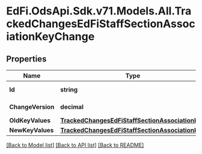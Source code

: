 # EdFi.OdsApi.Sdk.v71.Models.All.TrackedChangesEdFiStaffSectionAssociationKeyChange

## Properties

Name | Type | Description | Notes
------------ | ------------- | ------------- | -------------
**Id** | **string** | Resource identifier | [optional] 
**ChangeVersion** | **decimal** | Change version | [optional] 
**OldKeyValues** | [**TrackedChangesEdFiStaffSectionAssociationKey**](TrackedChangesEdFiStaffSectionAssociationKey.md) |  | [optional] 
**NewKeyValues** | [**TrackedChangesEdFiStaffSectionAssociationKey**](TrackedChangesEdFiStaffSectionAssociationKey.md) |  | [optional] 

[[Back to Model list]](../../README.md#documentation-for-models) [[Back to API list]](../../README.md#documentation-for-api-endpoints) [[Back to README]](../../README.md)

